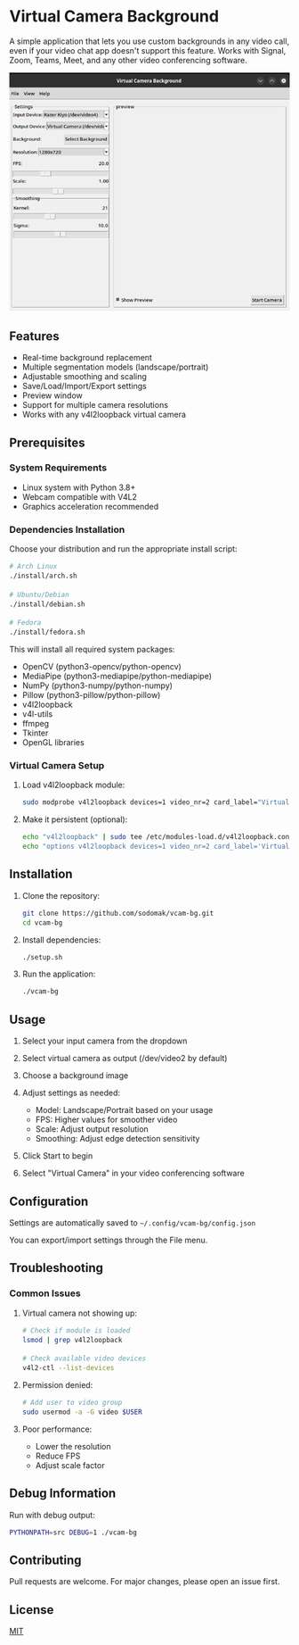 # Virtual Camera Background

A simple application that lets you use custom backgrounds in any video call, even if your video chat app doesn't support this feature. Works with Signal, Zoom, Teams, Meet, and any other video conferencing software.

![Application Screenshot](app.png)

## Features

- Real-time background replacement
- Multiple segmentation models (landscape/portrait)
- Adjustable smoothing and scaling
- Save/Load/Import/Export settings
- Preview window
- Support for multiple camera resolutions
- Works with any v4l2loopback virtual camera

## Prerequisites

### System Requirements

- Linux system with Python 3.8+
- Webcam compatible with V4L2
- Graphics acceleration recommended

### Dependencies Installation

Choose your distribution and run the appropriate install script:

```bash
# Arch Linux
./install/arch.sh

# Ubuntu/Debian
./install/debian.sh

# Fedora
./install/fedora.sh
```
This will install all required system packages:
- OpenCV (python3-opencv/python-opencv)
- MediaPipe (python3-mediapipe/python-mediapipe)
- NumPy (python3-numpy/python-numpy)
- Pillow (python3-pillow/python-pillow)
- v4l2loopback
- v4l-utils
- ffmpeg
- Tkinter
- OpenGL libraries

### Virtual Camera Setup

1. Load v4l2loopback module:

   ```bash
   sudo modprobe v4l2loopback devices=1 video_nr=2 card_label="Virtual Camera" exclusive_caps=1
   ```

2. Make it persistent (optional):

   ```bash
   echo "v4l2loopback" | sudo tee /etc/modules-load.d/v4l2loopback.conf
   echo "options v4l2loopback devices=1 video_nr=2 card_label='Virtual Camera' exclusive_caps=1" | sudo tee /etc/modprobe.d/v4l2loopback.conf
   ```

## Installation

1. Clone the repository:

   ```bash
   git clone https://github.com/sodomak/vcam-bg.git
   cd vcam-bg
   ```

2. Install dependencies:

   ```bash
   ./setup.sh
   ```

3. Run the application:

   ```bash
   ./vcam-bg
   ```

## Usage

1. Select your input camera from the dropdown
2. Select virtual camera as output (/dev/video2 by default)
3. Choose a background image
4. Adjust settings as needed:

   - Model: Landscape/Portrait based on your usage
   - FPS: Higher values for smoother video
   - Scale: Adjust output resolution
   - Smoothing: Adjust edge detection sensitivity

5. Click Start to begin
6. Select "Virtual Camera" in your video conferencing software

## Configuration

Settings are automatically saved to `~/.config/vcam-bg/config.json`

You can export/import settings through the File menu.

## Troubleshooting

### Common Issues

1. Virtual camera not showing up:

   ```bash
   # Check if module is loaded
   lsmod | grep v4l2loopback

   # Check available video devices
   v4l2-ctl --list-devices
   ```

2. Permission denied:

   ```bash
   # Add user to video group
   sudo usermod -a -G video $USER
   ```

3. Poor performance:

   - Lower the resolution
   - Reduce FPS
   - Adjust scale factor

## Debug Information

Run with debug output:

```bash
PYTHONPATH=src DEBUG=1 ./vcam-bg
```

## Contributing

Pull requests are welcome. For major changes, please open an issue first.

## License

[MIT](https://choosealicense.com/licenses/mit/)
